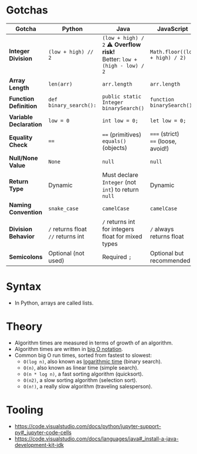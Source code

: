 # Gotchas 

| Gotcha                   | Python                                 | Java                                                                         | JavaScript                              |
| ------------------------ | -------------------------------------- | ---------------------------------------------------------------------------- | --------------------------------------- |
| **Integer Division**     | `(low + high) // 2`                    | `(low + high) / 2` ⚠️ **Overflow risk!**<br/>Better: `low + (high - low) / 2` | `Math.floor((low + high) / 2)`          |
| **Array Length**         | `len(arr)`                             | `arr.length`                                                                 | `arr.length`                            |
| **Function Definition**  | `def binary_search():`                 | `public static Integer binarySearch()`                                       | `function binarySearch()`               |
| **Variable Declaration** | `low = 0`                              | `int low = 0;`                                                               | `let low = 0;`                          |
| **Equality Check**       | `==`                                   | `==` (primitives)<br/>`equals()` (objects)                                   | `===` (strict)<br/>`==` (loose, avoid!) |
| **Null/None Value**      | `None`                                 | `null`                                                                       | `null`                                  |
| **Return Type**          | Dynamic                                | Must declare `Integer` (not `int`) to return `null`                          | Dynamic                                 |
| **Naming Convention**    | `snake_case`                           | `camelCase`                                                                  | `camelCase`                             |
| **Division Behavior**    | `/` returns float<br/>`//` returns int | `/` returns int for integers<br/>float for mixed types                       | `/` always returns float                |
| **Semicolons**           | Optional (not used)                    | Required `;`                                                                 | Optional but recommended `;`            |

# Syntax 

- In Python, arrays are called lists.

# Theory 

-  Algorithm times are measured in terms of growth of an algorithm.
-  Algorithm times are written in [big O notation](https://en.wikipedia.org/wiki/Big_O_notation).
-  Common big O run times, sorted from fastest to slowest:
   -  `O(log n)`, also known as [logarithmic time](https://en.wikipedia.org/wiki/Time_complexity#Logarithmic_time) (binary search).
   -  `O(n)`, also known as linear time (simple search).
   -  `O(n * log n)`, a fast sorting algorithm (quicksort).
   -  `O(n2)`, a slow sorting algorithm (selection sort).
   -  `O(n!)`, a really slow algorithm (traveling salesperson).


# Tooling 

- https://code.visualstudio.com/docs/python/jupyter-support-py#_jupyter-code-cells
- https://code.visualstudio.com/docs/languages/java#_install-a-java-development-kit-jdk